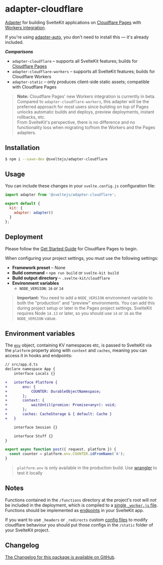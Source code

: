 # adapter-cloudflare

[Adapter](https://kit.svelte.dev/docs/adapters) for building SvelteKit applications on [Cloudflare Pages](https://developers.cloudflare.com/pages/) with [Workers integration](https://developers.cloudflare.com/pages/platform/functions).

If you're using [adapter-auto](../adapter-auto), you don't need to install this — it's already included.

_**Comparisons**_

- `adapter-cloudflare` – supports all SvelteKit features; builds for
  [Cloudflare Pages](https://blog.cloudflare.com/cloudflare-pages-goes-full-stack/)
- `adapter-cloudflare-workers` – supports all SvelteKit features; builds for
  Cloudflare Workers
- `adapter-static` – only produces client-side static assets; compatible with
  Cloudflare Pages

> **Note:** Cloudflare Pages' new Workers integration is currently in beta.<br/>
> Compared to `adapter-cloudflare-workers`, this adapter will be the preferred approach for most users since building on top of Pages unlocks automatic builds and deploys, preview deployments, instant rollbacks, etc.<br/>
> From SvelteKit's perspective, there is no difference and no functionality loss when migrating to/from the Workers and the Pages adapters.

## Installation

```sh
$ npm i --save-dev @sveltejs/adapter-cloudflare
```

## Usage

You can include these changes in your `svelte.config.js` configuration file:

```js
import adapter from '@sveltejs/adapter-cloudflare';

export default {
  kit: {
    adapter: adapter()
  }
};
```

## Deployment

Please follow the [Get Started Guide](https://developers.cloudflare.com/pages/get-started) for Cloudflare Pages to begin.

When configuring your project settings, you must use the following settings:

- **Framework preset** – None
- **Build command** – `npm run build` or `svelte-kit build`
- **Build output directory** – `.svelte-kit/cloudflare`
- **Environment variables**
  - `NODE_VERSION`: `16` or `14`

> **Important:** You need to add a `NODE_VERSION` environment variable to both the "production" and "preview" environments. You can add this during project setup or later in the Pages project settings. SvelteKit requires Node `14.13` or later, so you should use `14` or `16` as the `NODE_VERSION` value.

## Environment variables

The [`env`](https://developers.cloudflare.com/workers/runtime-apis/fetch-event#parameters) object, containing KV namespaces etc, is passed to SvelteKit via the `platform` property along with `context` and `caches`, meaning you can access it in hooks and endpoints:

```diff
// src/app.d.ts
declare namespace App {
	interface Locals {}

+	interface Platform {
+		env: {
+			COUNTER: DurableObjectNamespace;
+		};
+		context: {
+			waitUntil(promise: Promise<any>): void;
+		};
+		caches: CacheStorage & { default: Cache }
+	}

	interface Session {}

	interface Stuff {}
}
```

```js
export async function post({ request, platform }) {
  const counter = platform.env.COUNTER.idFromName('A');
}
```

> `platform.env` is only available in the production build. Use [wrangler](https://developers.cloudflare.com/workers/cli-wrangler) to test it locally

## Notes

Functions contained in the `/functions` directory at the project's root will _not_ be included in the deployment, which is compiled to a [single `_worker.js` file](https://developers.cloudflare.com/pages/platform/functions/#advanced-mode). Functions should be implemented as [endpoints](https://kit.svelte.dev/docs/routing#endpoints) in your SvelteKit app.

If you want to use `_headers` or `_redirects` custom [config files](https://developers.cloudflare.com/pages/platform/headers) to modify cloudflare behaviour you should put those configs in the `/static` folder of your SvelteKit project.

## Changelog

[The Changelog for this package is available on GitHub](https://github.com/sveltejs/kit/blob/master/packages/adapter-cloudflare/CHANGELOG.md).
